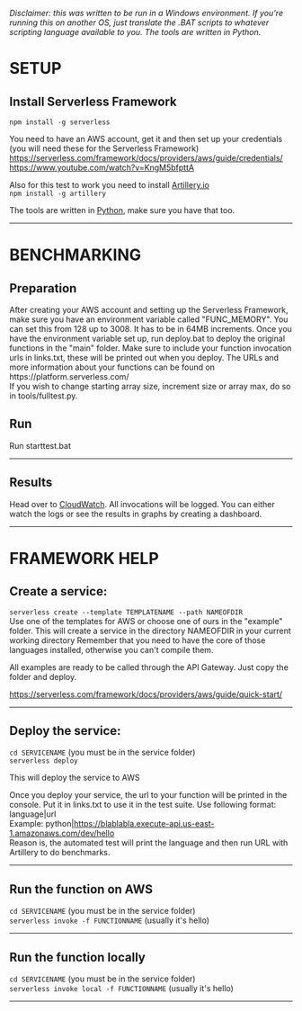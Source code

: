 <i>Disclaimer: this was written to be run in a Windows environment. If you're running this on another OS, just translate the .BAT scripts to whatever scripting language available to you. The tools are written in Python.</i>

<h1>SETUP</h1>

<h2>Install Serverless Framework</h2>
<code>npm install -g serverless</code>

You need to have an AWS account, get it and then set up your credentials (you will need these for the Serverless Framework)
https://serverless.com/framework/docs/providers/aws/guide/credentials/
<br>
https://www.youtube.com/watch?v=KngM5bfpttA

Also for this test to work you need to install <a target="blank" href="https://artillery.io/">Artillery.io</a><br>
<code>npm install -g artillery</code>

The tools are written in <a target="blank" href="https://www.python.org/downloads/">Python</a>, make sure you have that too.

<hr>

<h1>BENCHMARKING</h1>
<h2>Preparation</h2>
After creating your AWS account and setting up the Serverless Framework, make sure you have an environment variable called "FUNC_MEMORY".
You can set this from 128 up to 3008. It has to be in 64MB increments.
Once you have the environment variable set up, run deploy.bat to deploy the original functions in the "main" folder.
Make sure to include your function invocation urls in links.txt, these will be printed out when you deploy.
The URLs and more information about your functions can be found on https://platform.serverless.com/
<br>
If you wish to change starting array size, increment size or array max, do so in tools/fulltest.py.

<h2>Run</h2>
Run starttest.bat
<hr>

<h2>Results</h2>
Head over to <a target="blank" href="https://console.aws.amazon.com/cloudwatch/">CloudWatch</a>.
All invocations will be logged. You can either watch the logs or see the results in graphs by creating a dashboard.
<hr>

<h1>FRAMEWORK HELP</h1>
<h2>Create a service:</h2>
<code>serverless create --template TEMPLATENAME --path NAMEOFDIR</code>
<br>
Use one of the templates for AWS or choose one of ours in the "example" folder. 
This will create a service in the directory NAMEOFDIR in your current working directory
Remember that you need to have the core of those languages installed, otherwise you can't compile them.

All examples are ready to be called through the API Gateway. Just copy the folder and deploy.

https://serverless.com/framework/docs/providers/aws/guide/quick-start/
<hr>

<h2>Deploy the service:</h2>
<code>cd SERVICENAME</code> (you must be in the service folder)
<br>
<code>serverless deploy</code>

This will deploy the service to AWS

Once you deploy your service, the url to your function will be printed in the console.
Put it in links.txt to use it in the test suite. Use following format:
language|url
<br>
Example: python|https://blablabla.execute-api.us-east-1.amazonaws.com/dev/hello
<br>
Reason is, the automated test will print the language and then run URL with Artillery to do benchmarks.
<hr>

<h2>Run the function on AWS</h2>
<code>cd SERVICENAME</code> (you must be in the service folder)
<br>
<code>serverless invoke -f FUNCTIONNAME</code> (usually it's hello)
<hr>

<h2>Run the function locally</h2>
<code>cd SERVICENAME</code> (you must be in the service folder)
<br>
<code>serverless invoke local -f FUNCTIONNAME</code> (usually it's hello)
<hr>
